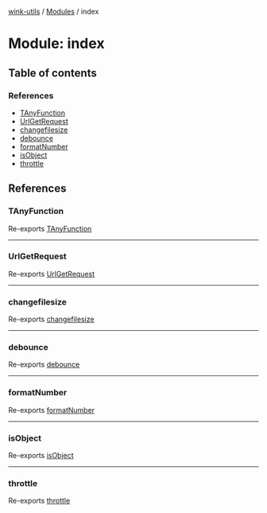 [wink-utils](../README.md) / [Modules](../modules.md) / index

# Module: index

## Table of contents

### References

- [TAnyFunction](index.md#tanyfunction)
- [UrlGetRequest](index.md#urlgetrequest)
- [changefilesize](index.md#changefilesize)
- [debounce](index.md#debounce)
- [formatNumber](index.md#formatnumber)
- [isObject](index.md#isobject)
- [throttle](index.md#throttle)

## References

### TAnyFunction

Re-exports [TAnyFunction](debounce.md#tanyfunction)

___

### UrlGetRequest

Re-exports [UrlGetRequest](UrlGetRequest.md#urlgetrequest)

___

### changefilesize

Re-exports [changefilesize](changefilesize.md#changefilesize)

___

### debounce

Re-exports [debounce](debounce.md#debounce)

___

### formatNumber

Re-exports [formatNumber](formatnumber.md#formatnumber)

___

### isObject

Re-exports [isObject](isObject.md#isobject)

___

### throttle

Re-exports [throttle](throttle.md#throttle)

